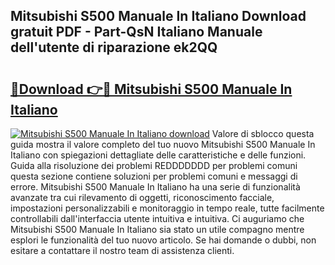 ## Mitsubishi S500 Manuale In Italiano Download gratuit PDF - Part-QsN Italiano Manuale dell'utente di riparazione ek2QQ

# <h2><a href="http://dfchaq.blite.top/?on=Mitsubishi+S500+Manuale+In+Italiano">🔗Download 👉🔴 Mitsubishi S500 Manuale In Italiano</a></h2>

[![Mitsubishi S500 Manuale In Italiano download](https://i.imgur.com/lujVjoI.png)](http://dfchaq.blite.top/?on=Mitsubishi+S500+Manuale+In+Italiano)
Valore di sblocco questa guida mostra il valore completo del tuo nuovo Mitsubishi S500 Manuale In Italiano con spiegazioni dettagliate delle caratteristiche e delle funzioni. Guida alla risoluzione dei problemi REDDDDDDD per problemi comuni questa sezione contiene soluzioni per problemi comuni e messaggi di errore. Mitsubishi S500 Manuale In Italiano ha una serie di funzionalità avanzate tra cui rilevamento di oggetti, riconoscimento facciale, impostazioni personalizzabili e monitoraggio in tempo reale, tutte facilmente controllabili dall'interfaccia utente intuitiva e intuitiva. Ci auguriamo che Mitsubishi S500 Manuale In Italiano sia stato un utile compagno mentre esplori le funzionalità del tuo nuovo articolo. Se hai domande o dubbi, non esitare a contattare il nostro team di assistenza clienti.
